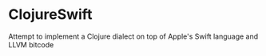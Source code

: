 ClojureSwift
============

Attempt to implement a Clojure dialect on top of Apple's Swift language and LLVM bitcode
